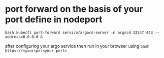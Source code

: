 # port forward on the basis of your port define in nodeport
```bash kubectl port-forward service/argocd-server -n argocd 32547:443 --address=0.0.0.0 & ```

after configuring your argo service then run in your browser using ``` bash https://<yourip>:<your port> ```
